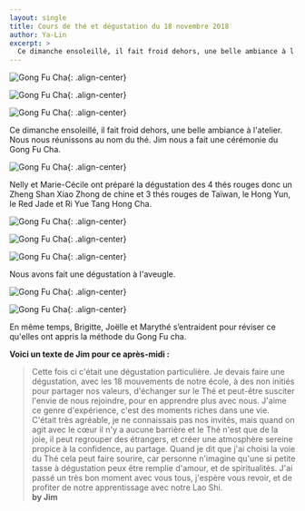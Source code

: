 ```yaml
---
layout: single
title: Cours de thé et dégustation du 18 novembre 2018
author: Ya-Lin
excerpt: >
  Ce dimanche ensoleillé, il fait froid dehors, une belle ambiance à l'atelier. Nous nous réunissons au nom du thé. Jim nous a fait une cérémonie du Gong Fu Cha.
---
```


![Gong Fu Cha](/images/2018-11-18-degustation-1.jpg){: .align-center}

![Gong Fu Cha](/images/2018-11-18-degustation-2.jpg){: .align-center}

![Gong Fu Cha](/images/2018-11-18-degustation-3.jpg){: .align-center}

Ce dimanche ensoleillé, il fait froid dehors, une belle ambiance à l'atelier. Nous nous réunissons au nom du thé. Jim nous a fait une cérémonie du Gong Fu Cha.

![Gong Fu Cha](/images/2018-11-18-degustation-4.jpg){: .align-center}

Nelly et Marie-Cécile ont préparé la dégustation des 4 thés rouges donc un Zheng Shan Xiao Zhong de chine et 3 thés rouges de Taïwan, le Hong Yun, le Red Jade et Ri Yue Tang Hong Cha.

![Gong Fu Cha](/images/2018-11-18-degustation-5.jpg){: .align-center}

![Gong Fu Cha](/images/2018-11-18-degustation-6.jpg){: .align-center}

![Gong Fu Cha](/images/2018-11-18-degustation-7.jpg){: .align-center}

Nous avons fait une dégustation à l'aveugle.

![Gong Fu Cha](/images/2018-11-18-degustation-8.jpg){: .align-center}

![Gong Fu Cha](/images/2018-11-18-degustation-9.jpg){: .align-center}

En même temps, Brigitte, Joëlle et Marythé s’entraident pour réviser ce qu'elles ont appris la méthode du Gong Fu cha. 

**Voici un texte de Jim pour ce après-midi :**

> Cette fois ci c'était une dégustation particulière. Je devais faire une dégustation, avec les 18 mouvements de notre école, à des non initiés pour partager nos valeurs, d'échanger sur le Thé et peut-être susciter l'envie de nous rejoindre, pour en apprendre plus avec nous. J'aime ce genre d'expérience, c'est des moments riches dans une vie. C'était très agréable, je ne connaissais pas nos invités, mais quand on agit avec le cœur il n'y a aucune barrière et le Thé n'est que de la joie, il peut regrouper des étrangers, et créer une atmosphère sereine propice à la confidence, au partage. Quand je dit que j'ai choisi la voie du Thé cela peut faire sourire, car personne n'imagine qu'une si petite tasse à dégustation peux être remplie d'amour, et de spiritualités. J'ai passé un très bon moment avec vous tous, j'espère vous revoir, et de profiter de notre apprentissage avec notre Lao Shi.  
**by Jim**
 